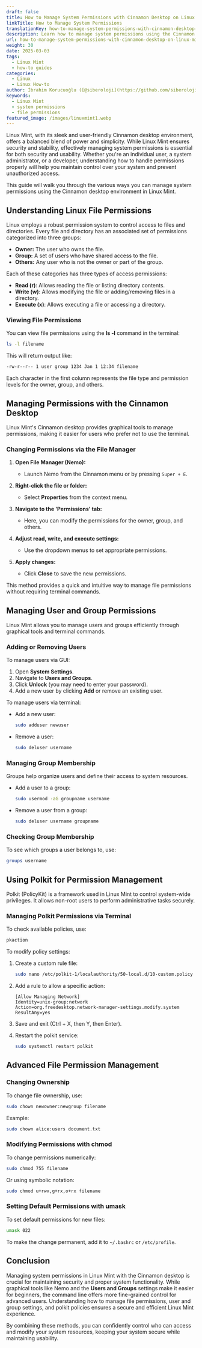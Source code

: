 ```yaml
---
draft: false
title: How to Manage System Permissions with Cinnamon Desktop on Linux Mint
linkTitle: How to Manage System Permissions
translationKey: how-to-manage-system-permissions-with-cinnamon-desktop-on-linux-mint
description: Learn how to manage system permissions using the Cinnamon desktop environment in Linux Mint.
url: how-to-manage-system-permissions-with-cinnamon-desktop-on-linux-mint
weight: 30
date: 2025-03-03
tags:
  - Linux Mint
  - how-to guides
categories:
  - Linux
  - Linux How-to
author: İbrahim Korucuoğlu ([@siberoloji](https://github.com/siberoloji))
keywords:
  - Linux Mint
  - system permissions
  - file permissions
featured_image: /images/linuxmint1.webp
---
```

Linux Mint, with its sleek and user-friendly Cinnamon desktop environment, offers a balanced blend of power and simplicity. While Linux Mint ensures security and stability, effectively managing system permissions is essential for both security and usability. Whether you're an individual user, a system administrator, or a developer, understanding how to handle permissions properly will help you maintain control over your system and prevent unauthorized access.

This guide will walk you through the various ways you can manage system permissions using the Cinnamon desktop environment in Linux Mint.

## Understanding Linux File Permissions

Linux employs a robust permission system to control access to files and directories. Every file and directory has an associated set of permissions categorized into three groups:

- **Owner:** The user who owns the file.
- **Group:** A set of users who have shared access to the file.
- **Others:** Any user who is not the owner or part of the group.

Each of these categories has three types of access permissions:

- **Read (r)**: Allows reading the file or listing directory contents.
- **Write (w)**: Allows modifying the file or adding/removing files in a directory.
- **Execute (x)**: Allows executing a file or accessing a directory.

### Viewing File Permissions

You can view file permissions using the **ls -l** command in the terminal:

```bash
ls -l filename
```

This will return output like:

```bash
-rw-r--r-- 1 user group 1234 Jan 1 12:34 filename
```

Each character in the first column represents the file type and permission levels for the owner, group, and others.

## Managing Permissions with the Cinnamon Desktop

Linux Mint's Cinnamon desktop provides graphical tools to manage permissions, making it easier for users who prefer not to use the terminal.

### Changing Permissions via the File Manager

1. **Open File Manager (Nemo):**

   - Launch Nemo from the Cinnamon menu or by pressing `Super + E`.

2. **Right-click the file or folder:**

   - Select **Properties** from the context menu.

3. **Navigate to the 'Permissions' tab:**

   - Here, you can modify the permissions for the owner, group, and others.

4. **Adjust read, write, and execute settings:**

   - Use the dropdown menus to set appropriate permissions.

5. **Apply changes:**

   - Click **Close** to save the new permissions.

This method provides a quick and intuitive way to manage file permissions without requiring terminal commands.

## Managing User and Group Permissions

Linux Mint allows you to manage users and groups efficiently through graphical tools and terminal commands.

### Adding or Removing Users

To manage users via GUI:

1. Open **System Settings**.
2. Navigate to **Users and Groups**.
3. Click **Unlock** (you may need to enter your password).
4. Add a new user by clicking **Add** or remove an existing user.

To manage users via terminal:

- Add a new user:

  ```bash
  sudo adduser newuser
  ```

- Remove a user:

  ```bash
  sudo deluser username
  ```

### Managing Group Membership

Groups help organize users and define their access to system resources.

- Add a user to a group:

  ```bash
  sudo usermod -aG groupname username
  ```

- Remove a user from a group:

  ```bash
  sudo deluser username groupname
  ```

### Checking Group Membership

To see which groups a user belongs to, use:

```bash
groups username
```

## Using Polkit for Permission Management

Polkit (PolicyKit) is a framework used in Linux Mint to control system-wide privileges. It allows non-root users to perform administrative tasks securely.

### Managing Polkit Permissions via Terminal

To check available policies, use:

```bash
pkaction
```

To modify policy settings:

1. Create a custom rule file:

   ```bash
   sudo nano /etc/polkit-1/localauthority/50-local.d/10-custom.policy
   ```

2. Add a rule to allow a specific action:

   ```
   [Allow Managing Network]
   Identity=unix-group:network
   Action=org.freedesktop.network-manager-settings.modify.system
   ResultAny=yes
   ```

3. Save and exit (Ctrl + X, then Y, then Enter).

4. Restart the polkit service:

   ```bash
   sudo systemctl restart polkit
   ```

## Advanced File Permission Management

### Changing Ownership

To change file ownership, use:

```bash
sudo chown newowner:newgroup filename
```

Example:

```bash
sudo chown alice:users document.txt
```

### Modifying Permissions with chmod

To change permissions numerically:

```bash
sudo chmod 755 filename
```

Or using symbolic notation:

```bash
sudo chmod u+rwx,g+rx,o+rx filename
```

### Setting Default Permissions with umask

To set default permissions for new files:

```bash
umask 022
```

To make the change permanent, add it to `~/.bashrc` or `/etc/profile`.

## Conclusion

Managing system permissions in Linux Mint with the Cinnamon desktop is crucial for maintaining security and proper system functionality. While graphical tools like Nemo and the **Users and Groups** settings make it easier for beginners, the command line offers more fine-grained control for advanced users. Understanding how to manage file permissions, user and group settings, and polkit policies ensures a secure and efficient Linux Mint experience.

By combining these methods, you can confidently control who can access and modify your system resources, keeping your system secure while maintaining usability.
